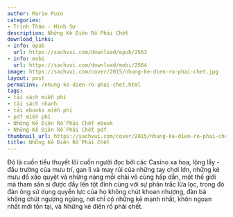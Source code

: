 ```yaml
---
author: Mario Puzo
categories:
- Trinh Thám - Hình Sự
description: Những Kẻ Điên Rồ Phải Chết
download_links:
- info: epub
  url: https://sachvui.com/download/epub/2563
- info: mobi
  url: https://sachvui.com/download/mobi/2564
image: https://sachvui.com/cover/2015/nhung-ke-dien-ro-phai-chet.jpg
layout: post
permalink: /nhung-ke-dien-ro-phai-chet.html
tags:
- tải sách miễn phí
- tải sách nhanh
- tải ebooks miễn phí
- pdf miễn phí
- Những Kẻ Điên Rồ Phải Chết ebook
- Những Kẻ Điên Rồ Phải Chết pdf
thumbnail_url: https://sachvui.com/cover/2015/nhung-ke-dien-ro-phai-chet.jpg
title: Những Kẻ Điên Rồ Phải Chết
---
```


 <div class="item-desc text-justify"> <p>Đó là cuốn tiểu thuyết lôi cuốn người đọc bởi các Casino xa hoa, lộng lẫy - đấu trường của mưu trí, gan lì và may rủi của những tay chơi lớn, những kẻ mưu đồ xảo quyệt và những nàng mồi chài vô cùng hấp dẫn, một thế giới mà tham sân si được đẩy lên tột đỉnh cùng với sự phản trắc lừa lọc, trong đó đàn ông sử dụng quyền lực của họ không chút khoan nhượng, đàn bà không chút ngượng ngùng, nơi chỉ có những kẻ mạnh nhất, khôn ngoan nhất mới tồn tại, và Những kẻ điên rồ phải chết.</p> </div>